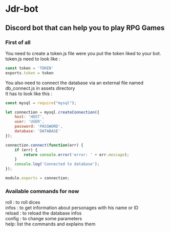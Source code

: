 # Jdr-bot

## Discord bot that can help you to play RPG Games

### First of all
You need to create a token.js file were you put the token liked to your bot.
token.js need to look like :

```js
const token = 'TOKEN'
exports.token = token
```
You also need to connect the database via an external file named db_connect.js in assets directory\
It has to look like this :
```js
const mysql = require("mysql");

let connection = mysql.createConnection({
    host: 'HOST',
    user: 'USER',
    password: 'PASSWORD',
    database: 'DATABASE'
});

connection.connect(function(err) {
    if (err) {
        return console.error('error: ' + err.message);
    }
    console.log('Connected to database');
});

module.exports = connection;
```
### Available commands for now 
roll : to roll dices\
infos : to get information about personages with his name or ID\
reload : to reload the database infos\
config : to change some parameters\
help: list the commands and explains them


